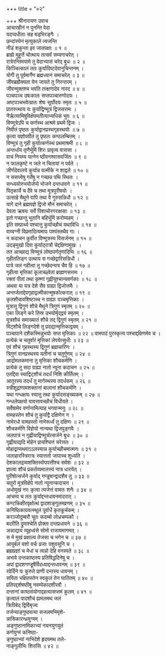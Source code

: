 +++
title = "०२"

+++
श्रीनारायण उवाच  
आचारहीनं न पुनन्ति वेदा  
     यदप्यधीताः सह षड्‌भिरङ्‌गैः ।  
छन्दांस्येनं मृत्युकाले त्यजन्ति  
     नीडं शकुन्ता इव जातपक्षाः ॥ १ ॥  
ब्राह्मे मुहूर्त्ते चोत्थाय तत्सर्वं सम्यगाचरेत् ।  
रात्रेरन्तिमयामे तु वेदाभ्यासं चरेद्‌ बुधः ॥ २ ॥  
किञ्चित्कालं ततः कुर्यादिष्टदेवानुचिन्तनम् ।  
योगी तु पूर्वमार्गेण ब्रह्मध्यानं समाचरेत् ॥ ३ ॥  
जीवब्रह्मैक्यता येन जायते तु निरन्तरम् ।  
जीवन्मुक्तश्च भवति तत्क्षणादेव नारद ॥ ४ ॥  
पञ्चपञ्च उषःकालः सप्तपञ्चारुणोदयः ।  
अष्टपञ्चभवेत्प्रातः शेषः सूर्योदयः स्मृतः ॥ ५ ॥  
प्रातरुत्थाय यः कुर्याद्विण्मूत्रं द्विजसत्तमः ।  
नैर्ऋत्यामिषुविक्षेपमतीत्याभ्यधिकं भुवः ॥ ६ ॥  
विण्मूत्रेऽपि च कर्णस्थ आश्रमे प्रथमे द्विजः ।  
निवीतं पृष्ठतः कुर्याद्वानप्रस्थगृहस्थयोः ॥ ७ ॥  
कृत्वा यज्ञोपवीतं तु पृष्ठतः कण्ठलम्बितम् ।  
विण्मूत्रं तु गृही कुर्यात्कर्णस्थं प्रथमाश्रमी ॥ ८ ॥  
अन्तर्धाय तृणैर्भूमिं शिरः प्रावृत्य वाससा ।  
वाचं नियम्य यत्नेन ष्ठीवनश्वासवर्जितः ॥ ९ ॥  
न फालकृष्टे न जले न चितायां न पर्वते ।  
जीर्णदेवालये कुर्यान्न वल्मीके न शाद्वले ॥ १० ॥  
न ससत्त्वेषु गर्तेषु न गच्छन्न पथि स्थितः ।  
सन्ध्ययोरुभयोर्जप्ये भोजने दन्तधावने ॥ ११ ॥  
पितृकार्ये च दैवे च तथा मूत्रपुरीषयोः ।  
उत्साहे मैथुने वापि तथा वै गुरुसन्निधौ ॥ १२ ॥  
यागे दाने ब्रह्मयज्ञे द्विजो मौनं समाचरेत् ।  
देवता ऋषयः सर्वे पिशाचोरगराक्षसाः ॥ १३ ॥  
इतो गच्छन्तु भूतानि बहिर्भूमिं करोम्यहम् ।  
इति सम्प्रार्थ्य पश्चात्तु कुर्याच्छौचं यथाविधि ॥ १४ ॥  
वाय्वग्नी विप्रमादित्यमापः पश्यंस्तथैव गाः ।  
न कदाचन कुर्वीत विण्मूत्रस्य विसर्जनम् ॥ १५ ॥  
उदङ्‌मुखो दिवा कुर्याद्‌रात्रौ चेद्दक्षिणामुखः ।  
तत आच्छाद्य विण्मूत्रं लोष्ठपर्णतृणादिभिः ॥ १६ ॥  
गृहीतलिङ्‌ग उत्थाय स गच्छेद्वारिसन्निधौ ।  
पात्रे जलं गहीत्वा तु गच्छेदन्यत्र चैव हि ॥ १७ ॥  
गृहीत्वा मृत्तिकां कूलाच्छ्वेतां ब्राह्मणसत्तमः ।  
रक्तां पीतां तथा कृष्णां गृह्णीयुश्चान्यवर्णकाः ॥ १८ ॥  
अथवा या यत्र देशे सैव ग्राह्या द्विजोत्तमैः ।  
अन्तर्जलाद्देवगृहाद्वल्मीकान्मूषकोत्करात् ॥ १९ ॥  
कृतशौचावशिष्टाच्च न ग्राह्याः पञ्चमृत्तिकाः ।  
मूत्रात्तु द्विगुणं शौचे मैथुने त्रिगुणं स्मृतम् ॥ २० ॥  
एका लिङ्‌गे करे तिस्र उभयोर्मृद्द्वयं स्मृतम् ।  
मूत्रशौचं समाख्यातं शौचे तद्‌ द्विगुणं स्मृतम् ॥ २१ ॥  
विट्शौचे लिङ्‌गदेशे तु प्रदद्यान्मृत्तिकाद्वयम् ।  
पञ्चापाने दशैकस्मिन्नुभयोः सप्त मृत्तिकाः ॥ २२ ॥
वामपादं पुरस्कृत्य पश्चाद्दक्षिणमेव च ।  
प्रत्येकं च चतुर्वारं मृत्तिकां लेपयेत्सुधीः ॥ २३ ॥  
एवं शौचं गृहस्थस्य द्विगुणं ब्रह्मचारिणः ।  
त्रिगुणं वानप्रस्थस्य यतीनां च चतुर्गुणम् ॥ २४ ॥  
आर्द्रामलकमाना तु मृत्तिका शौचकर्मणि ।  
प्रत्येकं तु सदा ग्राह्या नातो न्यूना कदाचन ॥ २५ ॥  
एतद्दिवा स्याद्विट्शौचं तदर्धं निशि कीर्तितम् ।  
आतुरस्य तदर्धं तु मार्गस्थस्य तदर्धकम् ॥ २६ ॥  
स्त्रीशूद्राणामशक्तानां बालानां शौचकर्मणि ।  
यथा गन्धक्षयः स्यात्तु तथा कुर्यादसङ्ख्यकम् ॥ २७ ॥  
गन्धलेपक्षयो यावत्तावच्छौचं विधीयते ।  
सर्वेषामेव वर्णानामित्याह भगवान्मनुः ॥ २८ ॥  
वामहस्तेन शौचं तु कुर्याद्वै दक्षिणेन न ।  
नाभेरधो वामहस्तो नाभेरूर्ध्वं तु दक्षिणः ॥ २९ ॥  
शौचकर्मणि विज्ञेयो नान्यथा द्विजपुङ्‌गवैः ।  
जलपात्रं न गृह्णीयाद्विण्मूत्रोत्सर्जने बुधः ॥ ३० ॥  
गृह्णीयाद्यदि मोहेन प्रायश्चित्तं चरेत्ततः ।  
मोहाद्वाप्यथवाऽऽलस्यान्न कुर्याच्छौचमात्मनः ॥ ३१ ॥  
जलाहारस्त्रिरात्रः स्यात्ततो जापाच्च शुध्यति ।  
देशकालद्रव्यशक्तिस्वोपपत्तीश्च सर्वशः ॥ ३२ ॥  
ज्ञात्वा शौचं प्रकर्तव्यमालस्यं नात्र धारयेत् ।  
पुरीषोत्सर्जने कुर्याद्‌ गण्डूषान्द्वादशैव तु ॥ ३३ ॥  
चतुरो मूत्रविक्षेपे नातो न्यूनान्कदाचन ।  
अधोमुखं नरः कृत्वा त्यजेत्तं वामतः शनैः ॥ ३४ ॥  
आचम्य च ततः कुर्याद्दन्तधावनमादरात् ।  
कण्टकिक्षीरवृक्षोत्थं द्वादशाङ्‌गुलमव्रणम् ॥ ३५ ॥  
कनिष्ठिकाग्रवत्स्थूलं पूर्वार्धे कृतकूर्चकम् ।  
करञ्जोदुम्बरौ चूतः कदम्बो लोध्रचम्पकौ ।  
बदरीति द्रुमाश्चेति प्रोक्ता दन्तप्रधावने ॥ ३६ ॥  
अन्नाद्याय व्यूहध्वंसे सोमो राजायमागमत् ।  
स मे मुखं प्रक्षाल्य तेजसा च भगेन च ॥ ३७ ॥  
आयुर्बलं यशो वर्चः प्रजाः पशुवसूनि च ।  
ब्रह्मप्रज्ञां च मेधां च त्वन्नो देहि वनस्पते ॥ ३८ ॥  
अभावे दन्तकाष्ठस्य प्रतिषिद्धदिनेषु च ।  
अपां द्वादशगण्डूषैर्विदध्याद्दन्तधावनम् ॥ ३९ ॥  
रवेर्दिने यः कुरुते प्राणी दन्तस्य धावनम् ।  
सविता भक्षितस्तेन स्वकुलं तेन घातितम् ॥ ४० ॥  
प्रतिपद्दर्शषष्ठीषु नवम्येकादशीरवौ ।  
दन्तानां काष्ठसंयोगाद्दहत्यासप्तमं कुलम् ॥ ४१ ॥  
कृत्वालं पादशौचं ह्यमलमथ जलं  
     त्रिःपिबेद्‌ द्विर्विमृज्य  
तर्जन्याङ्‌गुष्ठवत्या सजलमभिमृशे-  
     न्नासिकारन्ध्रयुग्मम् ।  
अङ्‌गुष्ठानामिकाभ्यां नयनयुगयुतं  
     कर्णयुग्मं कनिष्ठा-  
ङ्‌गुष्ठाभ्यां नाभिदेशे हृदयमथ तले-  
     नाङ्‌गुलीभिः शिरांसि ॥ ४२ ॥
